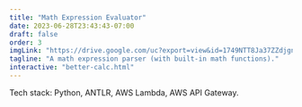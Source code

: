 ```yaml
---
title: "Math Expression Evaluator"
date: 2023-06-28T23:43:43-07:00
draft: false
order: 3
imgLink: "https://drive.google.com/uc?export=view&id=1749NTT8Ja37ZZdjgn8uNCCT6FBg6A9Fg"
tagline: "A math expression parser (with built-in math functions)."
interactive: "better-calc.html"
---
```

Tech stack: Python, ANTLR, AWS Lambda, AWS API Gateway.